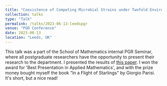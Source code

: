 ```yaml
---
title: "Coexistence of Competing Microbial Strains under Twofold Environmental Variability and Demographic Fluctuations"
collection: talks
type: "Talk"
permalink: /talks/2023-06-13-leedspgr
venue: "PGR Conference"
date: 2023-06-13
location: "Leeds, UK"
---
```

This talk was a part of the School of Mathematics internal PGR Seminar, where all postgraduate researchers have the opportunity to present their research to the department. I presented the results of [this paper](https://mattasker.github.io/publication/2023-07-14-coexistence). I won the award for 'Best Presentation in Applied Mathematics', and with the prize money bought myself the book "In a Flight of Starlings" by Giorgio Parisi. It's short, but a nice read!
